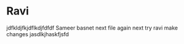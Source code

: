 # Ravi
jdfkldjfkjdflkdjfdfdf
Sameer basnet next file
again next try
ravi make changes
jasdlkjhaskfjsfd